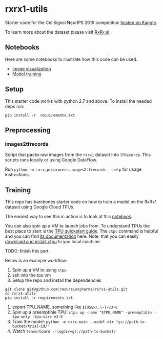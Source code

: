 # rxrx1-utils

Starter code for the CellSignal NeurIPS 2019 competition [hosted on Kaggle](https://www.kaggle.com/c/recursion-cellular-image-classification).

To learn more about the dataset please visit [RxRx.ai](http://rxrx.ai).

## Notebooks

Here are some notebooks to illustrate how this code can be used.

 * [Image visualization][vis-notebook]
 * [Model training][training-notebook]
 
 [vis-notebook]: https://colab.research.google.com/github/recursionpharma/rxrx1-utils/blob/master/notebooks/visualization.ipynb
 [training-notebook]: https://colab.research.google.com/github/recursionpharma/rxrx1-utils/blob/master/notebooks/training.ipynb
 
## Setup

This starter code works with python 2.7 and above. To install the needed deps run:

```
pip install -r  requirements.txt
```

## Preprocessing

### images2tfrecords

Script that packs raw images from the `rxrx1` dataset into `TFRecord`s. This scripts runs locally or using Google DataFlow.

Run `python -m rxrx.preprocess.images2tfrecords --help` for usage instructions.

## Training

This repo has barebones starter code on how to train a model on the RxRx1 dataset using Google Cloud TPUs.

The easiest way to see this in action is to look at this [notebook][training-notebook].

You can also spin up a VM to launch jobs from. To understand TPUs the best place to start is the [TPU quickstart guide][tpu-quickstart]. The `ctpu` command is helpful and you can find [its documentation][ctpu-docs] here. Note, that you can easily [download and install ctpu][download-ctpu] to you local machine.

[tpu-quickstart]: https://cloud.google.com/tpu/docs/quickstart
[ctpu-docs]: https://cloud.google.com/tpu/docs/ctpu-reference
[download-ctpu]: https://github.com/tensorflow/tpu/tree/master/tools/ctpu#download


TODO: finish this part

Below is an example workflow:

1. Spin up a VM to using `ctpu`
1. ssh into the tpu vm
1. Setup the repo and install the dependencies
```
git clone git@github.com:recursionpharma/rxrx1-utils.git
cd rxrx1-utils
pip install -r requirements.txt
```
1. export TPU_NAME, something like `${USER\.\-}-v3-8`
1. Spin up a preemptible TPU: `ctpu up -name "$TPU_NAME" -preemptible -tpu-only -tpu-size v3-8`
1. Train the model: `python -m rxrx.main --model-dir "gs://path-to-bucket/trial-id/"` 
1. Watch `tensorboard --logdir=gs://path-to-bucket/`

